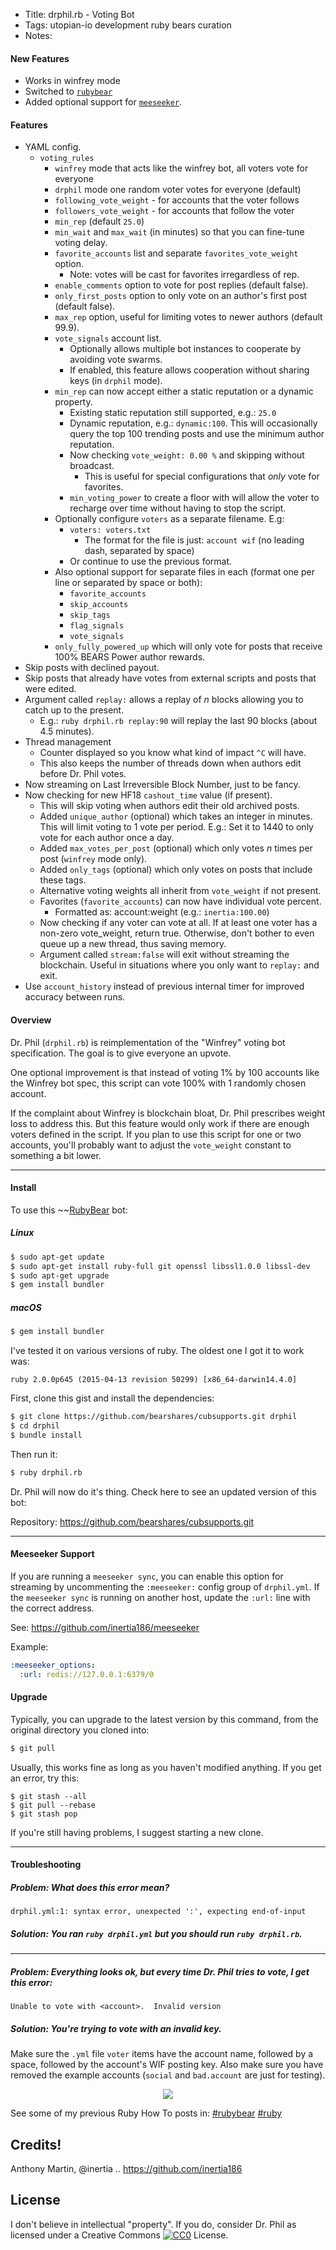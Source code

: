 * Title: drphil.rb - Voting Bot
* Tags: utopian-io development ruby bears curation
* Notes: 

#### New Features

* Works in winfrey mode
* Switched to [`rubybear`](https://github.com/bearshares/rubybear)
* Added optional support for [`meeseeker`](https://github.com/inertia186/meeseeker).

#### Features

* YAML config.
  * `voting_rules`
    * `winfrey` mode that acts like the winfrey bot, all voters vote for everyone
    * `drphil` mode one random voter votes for everyone (default)
    * `following_vote_weight` - for accounts that the voter follows
    * `followers_vote_weight` - for accounts that follow the voter
    * `min_rep` (default `25.0`)
    * `min_wait` and `max_wait` (in minutes) so that you can fine-tune voting delay.
    * `favorite_accounts` list and separate `favorites_vote_weight` option.
      * Note: votes will be cast for favorites irregardless of rep.
    * `enable_comments` option to vote for post replies (default false).
    * `only_first_posts` option to only vote on an author's first post (default false).
    * `max_rep` option, useful for limiting votes to newer authors (default 99.9).
    * `vote_signals` account list.
      * Optionally allows multiple bot instances to cooperate by avoiding vote swarms.
      * If enabled, this feature allows cooperation without sharing keys (in `drphil` mode).
    * `min_rep` can now accept either a static reputation or a dynamic property.
      * Existing static reputation still supported, e.g.: `25.0`
      * Dynamic reputation, e.g.: `dynamic:100`.  This will occasionally query the top 100 trending posts and use the minimum author reputation.
      * Now checking `vote_weight: 0.00 %` and skipping without broadcast.
        * This is useful for special configurations that *only* vote for favorites.
      * `min_voting_power` to create a floor with will allow the voter to recharge over time without having to stop the script.
    * Optionally configure `voters` as a separate filename.  E.g:
      * `voters: voters.txt`
        * The format for the file is just: `account wif` (no leading dash, separated by space)
      * Or continue to use the previous format.
    * Also optional support for separate files in each (format one per line or separated by space or both):
        * `favorite_accounts`
        * `skip_accounts`
        * `skip_tags`
        * `flag_signals`
        * `vote_signals`
    * `only_fully_powered_up` which will only vote for posts that receive 100% BEARS Power author rewards.
* Skip posts with declined payout.
* Skip posts that already have votes from external scripts and posts that were edited.
* Argument called `replay:` allows a replay of *n* blocks allowing you to catch up to the present.
  * E.g.: `ruby drphil.rb replay:90` will replay the last 90 blocks (about 4.5 minutes).
* Thread management
  * Counter displayed so you know what kind of impact `^C` will have.
  * This also keeps the number of threads down when authors edit before Dr. Phil votes.
* Now streaming on Last Irreversible Block Number, just to be fancy.
* Now checking for new HF18 `cashout_time` value (if present).
  * This will skip voting when authors edit their old archived posts.
  * Added `unique_author` (optional) which takes an integer in minutes.  This will limit voting to 1 vote per period.  E.g.: Set it to 1440 to only vote for each author once a day.
  * Added `max_votes_per_post` (optional) which only votes *n* times per post (`winfrey` mode only).
  * Added `only_tags` (optional) which only votes on posts that include these tags.
  * Alternative voting weights all inherit from `vote_weight` if not present.
  * Favorites (`favorite_accounts`) can now have individual vote percent.
    * Formatted as: account:weight (e.g.: `inertia:100.00`)
  * Now checking if any voter can vote at all.  If at least one voter has a non-zero vote_weight, return true.  Otherwise, don't bother to even queue up a new thread, thus saving memory.
  * Argument called `stream:false` will exit without streaming the blockchain.  Useful in situations where you only want to `replay:` and exit.
* Use `account_history` instead of previous internal timer for improved accuracy between runs.

#### Overview

Dr. Phil (`drphil.rb`) is reimplementation of the "Winfrey" voting bot specification.  The goal is to give everyone an upvote.

One optional improvement is that instead of voting 1% by 100 accounts like the Winfrey bot spec, this script can vote 100% with 1 randomly chosen account.

If the complaint about Winfrey is blockchain bloat, Dr. Phil prescribes weight loss to address this. But this feature would only work if there are enough voters defined in the script.  If you plan to use this script for one or two accounts, you'll probably want to adjust the `vote_weight` constant to something a bit lower.

---

#### Install

To use this ~~[RubyBear](https://bearshares.com/bearshares/rubybear) bot:

##### Linux

```bash
$ sudo apt-get update
$ sudo apt-get install ruby-full git openssl libssl1.0.0 libssl-dev
$ sudo apt-get upgrade
$ gem install bundler
```

##### macOS

```bash
$ gem install bundler
```

I've tested it on various versions of ruby.  The oldest one I got it to work was:

`ruby 2.0.0p645 (2015-04-13 revision 50299) [x86_64-darwin14.4.0]`

First, clone this gist and install the dependencies:

```bash
$ git clone https://github.com/bearshares/cubsupports.git drphil
$ cd drphil
$ bundle install
```

Then run it:

```bash
$ ruby drphil.rb
```

Dr. Phil will now do it's thing.  Check here to see an updated version of this bot:

Repository: https://github.com/bearshares/cubsupports.git

---

#### Meeseeker Support

If you are running a `meeseeker sync`, you can enable this option for streaming by uncommenting the `:meeseeker:` config group of `drphil.yml`.  If the `meeseeker sync` is running on another host, update the `:url:` line with the correct address.
 
See: https://github.com/inertia186/meeseeker

Example:

```yaml
:meeseeker_options:
  :url: redis://127.0.0.1:6379/0
```

#### Upgrade

Typically, you can upgrade to the latest version by this command, from the original directory you cloned into:

```bash
$ git pull
```

Usually, this works fine as long as you haven't modified anything.  If you get an error, try this:

```
$ git stash --all
$ git pull --rebase
$ git stash pop
```

If you're still having problems, I suggest starting a new clone.

---

#### Troubleshooting

##### Problem: What does this error mean?

```
drphil.yml:1: syntax error, unexpected ':', expecting end-of-input
```

##### Solution: You ran `ruby drphil.yml` but you should run `ruby drphil.rb`.

---

##### Problem: Everything looks ok, but every time Dr. Phil tries to vote, I get this error:

```
Unable to vote with <account>.  Invalid version
```

##### Solution: You're trying to vote with an invalid key.

Make sure the `.yml` file `voter` items have the account name, followed by a space, followed by the account's WIF posting key.  Also make sure you have removed the example accounts (`social` and `bad.account` are just for testing).


<center>
  <img src="http://i.imgur.com/qUZYLiQ.png" />
</center>

See some of my previous Ruby How To posts in: [#rubybear](https://bearshares.com/created/rubybear) [#ruby](https://bearshares.com/created/ruby)


## Credits!
Anthony Martin, @inertia .. https://github.com/inertia186
  
## License

I don't believe in intellectual "property".  If you do, consider Dr. Phil as licensed under a Creative Commons [![CC0](http://i.creativecommons.org/p/zero/1.0/80x15.png)](http://creativecommons.org/publicdomain/zero/1.0/) License.
